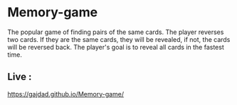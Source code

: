 # Memory-game

The popular game of finding pairs of the same cards. The player reverses two cards.
If they are the same cards, they will be revealed, if not, the cards will be reversed back.
The player's goal is to reveal all cards in the fastest time.

## Live : 
https://gajdad.github.io/Memory-game/